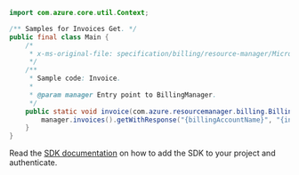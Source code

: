 ```java
import com.azure.core.util.Context;

/** Samples for Invoices Get. */
public final class Main {
    /*
     * x-ms-original-file: specification/billing/resource-manager/Microsoft.Billing/stable/2020-05-01/examples/Invoice.json
     */
    /**
     * Sample code: Invoice.
     *
     * @param manager Entry point to BillingManager.
     */
    public static void invoice(com.azure.resourcemanager.billing.BillingManager manager) {
        manager.invoices().getWithResponse("{billingAccountName}", "{invoiceName}", Context.NONE);
    }
}
```

Read the [SDK documentation](https://github.com/Azure/azure-sdk-for-java/blob/azure-resourcemanager-billing_1.0.0-beta.2/sdk/billing/azure-resourcemanager-billing/README.md) on how to add the SDK to your project and authenticate.
